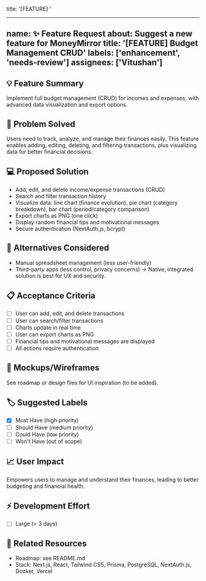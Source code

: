 title: '[FEATURE] '

---
name: ✨ Feature Request
about: Suggest a new feature for MoneyMirror
title: '[FEATURE] Budget Management CRUD'
labels: ['enhancement', 'needs-review']
assignees: ['Vitushan']
---

## 💡 Feature Summary

Implement full budget management (CRUD) for incomes and expenses, with advanced data visualization and export options.

## 🎯 Problem Solved

Users need to track, analyze, and manage their finances easily. This feature enables adding, editing, deleting, and filtering transactions, plus visualizing data for better financial decisions.

## 💻 Proposed Solution

- Add, edit, and delete income/expense transactions (CRUD)
- Search and filter transaction history
- Visualize data: line chart (finance evolution), pie chart (category breakdown), bar chart (period/category comparison)
- Export charts as PNG (one click)
- Display random financial tips and motivational messages
- Secure authentication (NextAuth.js, bcrypt)

## 🔄 Alternatives Considered

- Manual spreadsheet management (less user-friendly)
- Third-party apps (less control, privacy concerns)
→ Native, integrated solution is best for UX and security.

## 📋 Acceptance Criteria

- [ ] User can add, edit, and delete transactions
- [ ] User can search/filter transactions
- [ ] Charts update in real time
- [ ] User can export charts as PNG
- [ ] Financial tips and motivational messages are displayed
- [ ] All actions require authentication

## 🎨 Mockups/Wireframes

See roadmap or design files for UI inspiration (to be added).

## 🏷️ Suggested Labels

- [x] Must Have (high priority)
- [ ] Should Have (medium priority)
- [ ] Could Have (low priority)
- [ ] Won't Have (out of scope)

## 📈 User Impact

Empowers users to manage and understand their finances, leading to better budgeting and financial health.

## ⚡ Development Effort

- [ ] Large (> 3 days)

## 🔗 Related Resources

- Roadmap: see README.md
- Stack: Next.js, React, Tailwind CSS, Prisma, PostgreSQL, NextAuth.js, Docker, Vercel
